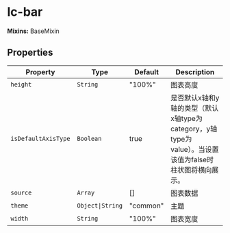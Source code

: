 # lc-bar

**Mixins:** BaseMixin

## Properties

| Property            | Type             | Default  | Description                                      |
|---------------------|------------------|----------|--------------------------------------------------|
| `height`            | `String`         | "100%"   | 图表高度                                             |
| `isDefaultAxisType` | `Boolean`        | true     | 是否默认x轴和y轴的类型（默认x轴type为category，y轴type为value）。当设置该值为false时柱状图将横向展示。 |
| `source`            | `Array`          | []       | 图表数据                                             |
| `theme`             | `Object\|String` | "common" | 主题                                               |
| `width`             | `String`         | "100%"   | 图表宽度                                             |
